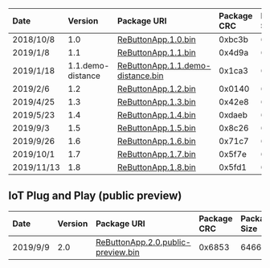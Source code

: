 |Date|Version|Package URI|Package CRC|Package Size|
|:--|:--|:--|:--|:--|
|2018/10/8|1.0|[ReButtonApp.1.0.bin](https://seeedkk.blob.core.windows.net/rebuttonfirm/ReButtonApp.1.0.bin)|0xbc3b|641924|
|2019/1/8|1.1|[ReButtonApp.1.1.bin](https://seeedkk.blob.core.windows.net/rebuttonfirm/ReButtonApp.1.1.bin)|0x4d9a|673852|
|2019/1/18|1.1.demo-distance|[ReButtonApp.1.1.demo-distance.bin](https://seeedkk.blob.core.windows.net/rebuttonfirm/ReButtonApp.1.1.demo-distance.bin)|0x1ca3|675052|
|2019/2/6|1.2|[ReButtonApp.1.2.bin](https://seeedkk.blob.core.windows.net/rebuttonfirm/ReButtonApp.1.2.bin)|0x0140|677684|
|2019/4/25|1.3|[ReButtonApp.1.3.bin](https://seeedkk.blob.core.windows.net/rebuttonfirm/ReButtonApp.1.3.bin)|0x42e8|680612|
|2019/5/23|1.4|[ReButtonApp.1.4.bin](https://seeedkk.blob.core.windows.net/rebuttonfirm/ReButtonApp.1.4.bin)|0xdaeb|680740|
|2019/9/3|1.5|[ReButtonApp.1.5.bin](https://seeedkk.blob.core.windows.net/rebuttonfirm/ReButtonApp.1.5.bin)|0x8c26|680796|
|2019/9/26|1.6|[ReButtonApp.1.6.bin](https://seeedkk.blob.core.windows.net/rebuttonfirm/ReButtonApp.1.6.bin)|0x71c7|686264|
|2019/10/1|1.7|[ReButtonApp.1.7.bin](https://seeedkk.blob.core.windows.net/rebuttonfirm/ReButtonApp.1.7.bin)|0x5f7e|689624|
|2019/11/13|1.8|[ReButtonApp.1.8.bin](https://seeedkk.blob.core.windows.net/rebuttonfirm/ReButtonApp.1.8.bin)|0x5fd1|691540|



## IoT Plug and Play (public preview)

|Date|Version|Package URI|Package CRC|Package Size|
|:--|:--|:--|:--|:--|
|2019/9/9|2.0|[ReButtonApp.2.0.public-preview.bin](https://seeedkk.blob.core.windows.net/rebuttonfirm/ReButtonApp.2.0.public-preview.bin)|0x6853|646616|
